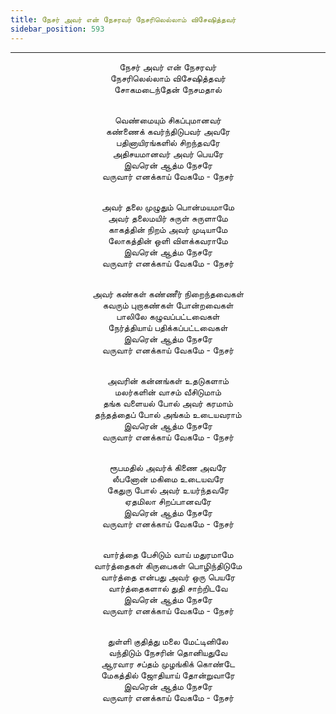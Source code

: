 ```yaml
---
title: நேசர் அவர் என் நேசரவர் நேசரிலெல்லாம் விசேஷித்தவர்
sidebar_position: 593
---
```


---
<center>
நேசர் அவர் என் நேசரவர்<br/>
நேசரிலெல்லாம் விசேஷித்தவர்<br/>
சோகமடைந்தேன் நேசமதால்<br/><br/>

வெண்மையும் சிகப்புமானவர்<br/>
கண்ணைக் கவர்ந்திடுபவர் அவரே<br/>
பதினாயிரங்களில் சிறந்தவரே<br/>
அதிசயமானவர் அவர் பெயரே<br/>
இவரென் ஆத்ம நேசரே<br/>
வருவார் எனக்காய் வேகமே                - நேசர்<br/><br/>

அவர் தலை முழுதும் பொன்மயமாமே<br/>
அவர் தலைமயிர் சுருள் சுருளாமே<br/>
காகத்தின் நிறம் அவர் முடியாமே<br/>
லோகத்தின் ஒளி விளக்கவராமே<br/>
இவரென் ஆத்ம நேசரே<br/>
வருவார் எனக்காய் வேகமே                - நேசர்<br/><br/>

அவர் கண்கள் கண்ணீர் நிறைந்தவைகள்<br/>
கவரும் புறாகண்கள் போன்றவைகள்<br/>
பாலிலே கழுவப்பட்டவைகள்<br/>
நேர்த்தியாய் பதிக்கப்பட்டவைகள்<br/>
இவரென் ஆத்ம நேசரே<br/>
வருவார் எனக்காய் வேகமே                - நேசர்<br/><br/>

அவரின் கன்னங்கள் உதடுகளாம்<br/>
மலர்களின் வாசம் வீசிடுமாம்<br/>
தங்க வளையல் போல் அவர் கரமாம்<br/>
தந்தத்தைப் போல் அங்கம் உடையவராம்<br/>
இவரென் ஆத்ம நேசரே<br/>
வருவார் எனக்காய் வேகமே                - நேசர்<br/><br/>

ரூபமதில் அவர்க் கிணை அவரே<br/>
லீபனோன் மகிமை உடையவரே<br/>
கேதுரு போல் அவர் உயர்ந்தவரே<br/>
ஏதமிலா சிறப்பானவரே<br/>
இவரென் ஆத்ம நேசரே<br/>
வருவார் எனக்காய் வேகமே                - நேசர்<br/><br/>

வார்த்தை பேசிடும் வாய் மதுரமாமே<br/>
வார்த்தைகள் கிருபைகள் பொழிந்திடுமே<br/>
வார்த்தை என்பது அவர் ஒரு பெயரே<br/>
வார்த்தைகளால் துதி சாற்றிடவே<br/>
இவரென் ஆத்ம நேசரே<br/>
வருவார் எனக்காய் வேகமே                - நேசர்<br/><br/>

துள்ளி குதித்து மலை மேட்டினிலே<br/>
வந்திடும் நேசரின் தொனியதுவே<br/>
ஆரவார சப்தம் முழங்கிக் கொண்டே<br/>
மேகத்தில் ஜோதியாய் தோன்றுவாரே<br/>
இவரென் ஆத்ம நேசரே<br/>
வருவார் எனக்காய் வேகமே                - நேசர்
</center>